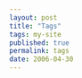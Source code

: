 ```yaml
---
layout: post
title: "Tags"
tags: my-site
published: true
permalink: tags
date: 2006-04-30
---
```



